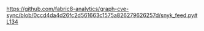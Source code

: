 https://github.com/fabric8-analytics/graph-cve-sync/blob/0ccd4da4d26fc2d561663c1575a826279626257d/snyk_feed.py#L134